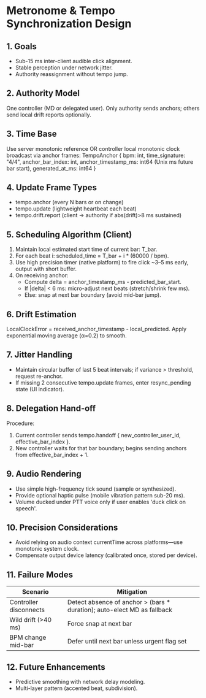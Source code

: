 # Metronome & Tempo Synchronization Design

## 1. Goals
- Sub-15 ms inter-client audible click alignment.
- Stable perception under network jitter.
- Authority reassignment without tempo jump.

## 2. Authority Model
One controller (MD or delegated user). Only authority sends anchors; others send local drift reports optionally.

## 3. Time Base
Use server monotonic reference OR controller local monotonic clock broadcast via anchor frames:
TempoAnchor {
  bpm: int,
  time_signature: "4/4",
  anchor_bar_index: int,
  anchor_timestamp_ms: int64 (Unix ms future bar start),
  generated_at_ms: int64
}

## 4. Update Frame Types
- tempo.anchor (every N bars or on change)
- tempo.update (lightweight heartbeat each beat)
- tempo.drift.report (client -> authority if abs(drift)>8 ms sustained)

## 5. Scheduling Algorithm (Client)
1. Maintain local estimated start time of current bar: T_bar.
2. For each beat i: scheduled_time = T_bar + i * (60000 / bpm).
3. Use high precision timer (native platform) to fire click ~3–5 ms early, output with short buffer.
4. On receiving anchor:
   - Compute delta = anchor_timestamp_ms - predicted_bar_start.
   - If |delta| < 6 ms: micro-adjust next beats (stretch/shrink few ms).
   - Else: snap at next bar boundary (avoid mid-bar jump).

## 6. Drift Estimation
LocalClockError = received_anchor_timestamp - local_predicted.
Apply exponential moving average (α=0.2) to smooth.

## 7. Jitter Handling
- Maintain circular buffer of last 5 beat intervals; if variance > threshold, request re-anchor.
- If missing 2 consecutive tempo.update frames, enter resync_pending state (UI indicator).

## 8. Delegation Hand-off
Procedure:
1. Current controller sends tempo.handoff { new_controller_user_id, effective_bar_index }.
2. New controller waits for that bar boundary; begins sending anchors from effective_bar_index + 1.

## 9. Audio Rendering
- Use simple high-frequency tick sound (sample or synthesized).
- Provide optional haptic pulse (mobile vibration pattern sub-20 ms).
- Volume ducked under PTT voice only if user enables 'duck click on speech'.

## 10. Precision Considerations
- Avoid relying on audio context currentTime across platforms—use monotonic system clock.
- Compensate output device latency (calibrated once, stored per device).

## 11. Failure Modes
| Scenario | Mitigation |
|----------|------------|
| Controller disconnects | Detect absence of anchor > (bars * duration); auto-elect MD as fallback |
| Wild drift (>40 ms) | Force snap at next bar |
| BPM change mid-bar | Defer until next bar unless urgent flag set |

## 12. Future Enhancements
- Predictive smoothing with network delay modeling.
- Multi-layer pattern (accented beat, subdivision).